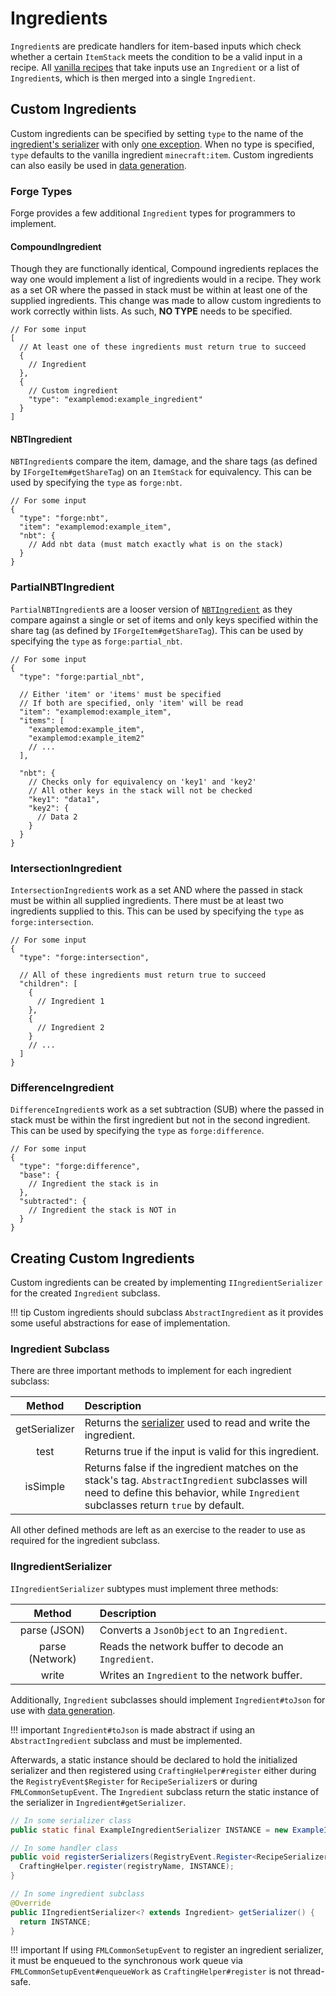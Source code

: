 Ingredients
===========

`Ingredient`s are predicate handlers for item-based inputs which check whether a certain `ItemStack` meets the condition to be a valid input in a recipe. All [vanilla recipes][recipes] that take inputs use an `Ingredient` or a list of `Ingredient`s, which is then merged into a single `Ingredient`.

Custom Ingredients
------------------

Custom ingredients can be specified by setting `type` to the name of the [ingredient's serializer][serializer] with only [one exception][compound]. When no type is specified, `type` defaults to the vanilla ingredient `minecraft:item`. Custom ingredients can also easily be used in [data generation][datagen].

### Forge Types

Forge provides a few additional `Ingredient` types for programmers to implement. 

#### CompoundIngredient

Though they are functionally identical, Compound ingredients replaces the way one would implement a list of ingredients would in a recipe. They work as a set OR where the passed in stack must be within at least one of the supplied ingredients. This change was made to allow custom ingredients to work correctly within lists. As such, **NO TYPE** needs to be specified.

```json5
// For some input
[
  // At least one of these ingredients must return true to succeed
  {
    // Ingredient
  },
  {
    // Custom ingredient
    "type": "examplemod:example_ingredient"
  }
]
```

#### NBTIngredient

`NBTIngredient`s compare the item, damage, and the share tags (as defined by `IForgeItem#getShareTag`) on an `ItemStack` for equivalency. This can be used by specifying the `type` as `forge:nbt`.

```json5
// For some input
{
  "type": "forge:nbt",
  "item": "examplemod:example_item",
  "nbt": {
    // Add nbt data (must match exactly what is on the stack)
  }
}
```

### PartialNBTIngredient

`PartialNBTIngredient`s are a looser version of [`NBTIngredient`][nbt] as they compare against a single or set of items and only keys specified within the share tag (as defined by `IForgeItem#getShareTag`). This can be used by specifying the `type` as `forge:partial_nbt`.

```json5
// For some input
{
  "type": "forge:partial_nbt",

  // Either 'item' or 'items' must be specified
  // If both are specified, only 'item' will be read
  "item": "examplemod:example_item",
  "items": [
    "examplemod:example_item",
    "examplemod:example_item2"
    // ...
  ],

  "nbt": {
    // Checks only for equivalency on 'key1' and 'key2'
    // All other keys in the stack will not be checked
    "key1": "data1",
    "key2": {
      // Data 2
    }
  }
}
```

### IntersectionIngredient

`IntersectionIngredient`s work as a set AND where the passed in stack must be within all supplied ingredients. There must be at least two ingredients supplied to this. This can be used by specifying the `type` as `forge:intersection`.

```json5
// For some input
{
  "type": "forge:intersection",

  // All of these ingredients must return true to succeed
  "children": [
    {
      // Ingredient 1
    },
    {
      // Ingredient 2
    }
    // ...
  ]
}
```

### DifferenceIngredient

`DifferenceIngredient`s work as a set subtraction (SUB) where the passed in stack must be within the first ingredient but not in the second ingredient. This can be used by specifying the `type` as `forge:difference`.

```json5
// For some input
{
  "type": "forge:difference",
  "base": {
    // Ingredient the stack is in
  },
  "subtracted": {
    // Ingredient the stack is NOT in
  }
}
```

Creating Custom Ingredients
---------------------------

Custom ingredients can be created by implementing `IIngredientSerializer` for the created `Ingredient` subclass.

!!! tip
    Custom ingredients should subclass `AbstractIngredient` as it provides some useful abstractions for ease of implementation.

### Ingredient Subclass

There are three important methods to implement for each ingredient subclass:

Method | Description
:---: | :---
getSerializer | Returns the [serializer] used to read and write the ingredient.
test | Returns true if the input is valid for this ingredient.
isSimple | Returns false if the ingredient matches on the stack's tag. `AbstractIngredient` subclasses will need to define this behavior, while `Ingredient` subclasses return `true` by default.

All other defined methods are left as an exercise to the reader to use as required for the ingredient subclass.

### IIngredientSerializer

`IIngredientSerializer` subtypes must implement three methods:

Method | Description
:---: | :---
parse (JSON) | Converts a `JsonObject` to an `Ingredient`.
parse (Network) | Reads the network buffer to decode an `Ingredient`.
write | Writes an `Ingredient` to the network buffer.

Additionally, `Ingredient` subclasses should implement `Ingredient#toJson` for use with [data generation][datagen].

!!! important
    `Ingredient#toJson` is made abstract if using an `AbstractIngredient` subclass and must be implemented.

Afterwards, a static instance should be declared to hold the initialized serializer and then registered using `CraftingHelper#register` either during the `RegistryEvent$Register` for `RecipeSerializer`s or during `FMLCommonSetupEvent`. The `Ingredient` subclass return the static instance of the serializer in `Ingredient#getSerializer`.

```java
// In some serializer class
public static final ExampleIngredientSerializer INSTANCE = new ExampleIngredientSerializer();

// In some handler class
public void registerSerializers(RegistryEvent.Register<RecipeSerializer<?>> event) {
  CraftingHelper.register(registryName, INSTANCE);
}

// In some ingredient subclass
@Override
public IIngredientSerializer<? extends Ingredient> getSerializer() {
  return INSTANCE;
}
```

!!! important
    If using `FMLCommonSetupEvent` to register an ingredient serializer, it must be enqueued to the synchronous work queue via `FMLCommonSetupEvent#enqueueWork` as `CraftingHelper#register` is not thread-safe.

[recipes]: https://minecraft.fandom.com/wiki/Recipe#List_of_recipe_types
[nbt]: #nbtingredient
[serializer]: #iingredientserializer
[compound]: #compoundingredient
[datagen]: ../../../datagen/server/recipes.md
